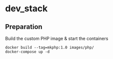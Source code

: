 # dev_stack

## Preparation
Build the custom PHP image & start the containers

```
docker build --tag=mkphp:1.0 images/php/
docker-compose up -d
```
